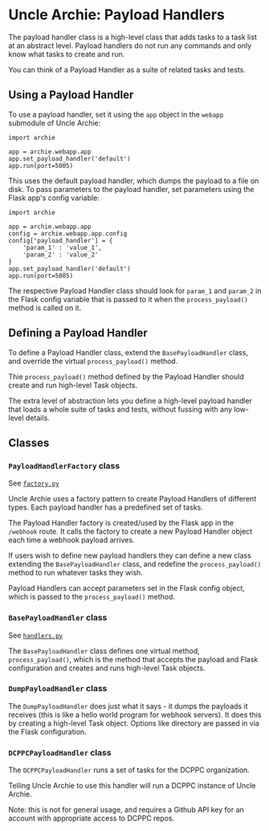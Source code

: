 # Uncle Archie: Payload Handlers

The payload handler class is a high-level class
that adds tasks to a task list at an abstract level.
Payload handlers do not run any commands and only 
know what tasks to create and run.

You can think of a Payload Handler as a suite of
related tasks and tests.

## Using a Payload Handler

To use a payload handler, set it using the `app` object
in the `webapp` submodule of Uncle Archie:

```
import archie

app = archie.webapp.app
app.set_payload_handler('default')
app.run(port=5005)
```

This uses the default payload handler, which dumps
the payload to a file on disk. To pass parameters
to the payload handler, set parameters using the
Flask app's config variable:

```
import archie

app = archie.webapp.app
config = archie.webapp.app.config
config['payload_handler'] = {
    'param_1' : 'value_1',
    'param_2' : 'value_2'
}
app.set_payload_handler('default')
app.run(port=5005)
```

The respective Payload Handler class should look
for `param_1` and `param_2` in the Flask config
variable that is passed to it when the 
`process_payload()` method is called on it.

## Defining a Payload Handler

To define a Payload Handler class, extend the
`BasePayloadHandler` class, and override the
virtual `process_payload()` method.

Thie `process_payload()` method defined by the
Payload Handler should create and run high-level
Task objects.

The extra level of abstraction lets you define
a high-level payload handler that loads a whole
suite of tasks and tests, without fussing with
any low-level details.

## Classes

### `PayloadHandlerFactory` class

See [`factory.py`](factory.py)

Uncle Archie uses a factory pattern to create
Payload Handlers of different types. Each payload
handler has a predefined set of tasks.

The Payload Handler factory is created/used by the 
Flask app in the `/webhook` route. It calls the 
factory to create a new Payload Handler object each
time a webhook payload arrives.

If users wish to define new payload handlers
they can define a new class extending the 
`BasePayloadHandler` class, and redefine the
`process_payload()` method to run whatever
tasks they wish.

Payload Handlers can accept parameters set in the 
Flask config object, which is passed to the 
`process_payload()` method.

### `BasePayloadHandler` class

See [`handlers.py`](handlers.py)

The `BasePayloadHandler` class defines one virtual method,
`process_payload()`, which is the method that accepts the
payload and Flask configuration and creates and runs 
high-level Task objects.

### `DumpPayloadHandler` class

The `DumpPayloadHandler` does just what it says - it dumps
the payloads it receives (this is like a hello world program
for webhook servers). It does this by creating a high-level
Task object. Options like directory are passed in via the
Flask configuration.

### `DCPPCPayloadHandler` class

The `DCPPCPayloadHandler` runs a set of tasks for the 
DCPPC organization.

Telling Uncle Archie to use this handler will run
a DCPPC instance of Uncle Archie.

Note: this is not for general usage, and requires a 
Github API key for an account with appropriate access
to DCPPC repos.

